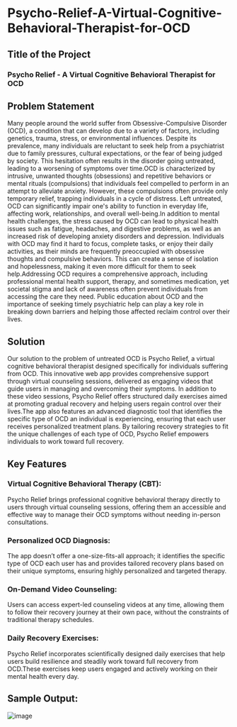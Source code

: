 # Psycho-Relief-A-Virtual-Cognitive-Behavioral-Therapist-for-OCD

## Title of the Project

### Psycho Relief - A Virtual Cognitive Behavioral Therapist for OCD

## Problem Statement

Many people around the world suffer from Obsessive-Compulsive Disorder (OCD), a condition that can develop due to a variety of factors, including genetics, trauma, stress, or environmental influences. Despite its prevalence, many individuals are reluctant to seek help from a psychiatrist due to family pressures, cultural expectations, or the fear of being judged by society. This hesitation often results in the disorder going untreated, leading to a worsening of symptoms over time.OCD is characterized by intrusive, unwanted thoughts (obsessions) and repetitive behaviors or mental rituals (compulsions) that individuals feel compelled to perform in an attempt to alleviate anxiety. However, these compulsions often provide only temporary relief, trapping individuals in a cycle of distress. Left untreated, OCD can significantly impair one's ability to function in everyday life, affecting work, relationships, and overall well-being.In addition to mental health challenges, the stress caused by OCD can lead to physical health issues such as fatigue, headaches, and digestive problems, as well as an increased risk of developing anxiety disorders and depression. Individuals with OCD may find it hard to focus, complete tasks, or enjoy their daily activities, as their minds are frequently preoccupied with obsessive thoughts and compulsive behaviors. This can create a sense of isolation and hopelessness, making it even more difficult for them to seek help.Addressing OCD requires a comprehensive approach, including professional mental health support, therapy, and sometimes medication, yet societal stigma and lack of awareness often prevent individuals from accessing the care they need. Public education about OCD and the importance of seeking timely psychiatric help can play a key role in breaking down barriers and helping those affected reclaim control over their lives.

## Solution

Our solution to the problem of untreated OCD is Psycho Relief, a virtual cognitive behavioral therapist designed specifically for individuals suffering from OCD. This innovative web app provides comprehensive support through virtual counseling sessions, delivered as engaging videos that guide users in managing and overcoming their symptoms. In addition to these video sessions, Psycho Relief offers structured daily exercises aimed at promoting gradual recovery and helping users regain control over their lives.The app also features an advanced diagnostic tool that identifies the specific type of OCD an individual is experiencing, ensuring that each user receives personalized treatment plans. By tailoring recovery strategies to fit the unique challenges of each type of OCD, Psycho Relief empowers individuals to work toward full recovery.

## Key Features

### Virtual Cognitive Behavioral Therapy (CBT): 

Psycho Relief brings professional cognitive behavioral therapy directly to users through virtual counseling sessions, offering them an accessible and effective way to manage their OCD symptoms without needing in-person consultations.

### Personalized OCD Diagnosis: 

The app doesn’t offer a one-size-fits-all approach; it identifies the specific type of OCD each user has and provides tailored recovery plans based on their unique symptoms, ensuring highly personalized and targeted therapy.

### On-Demand Video Counseling: 
Users can access expert-led counseling videos at any time, allowing them to follow their recovery journey at their own pace, without the constraints of traditional therapy schedules.

### Daily Recovery Exercises: 

Psycho Relief incorporates scientifically designed daily exercises that help users build resilience and steadily work toward full recovery from OCD.These exercises keep users engaged and actively working on their mental health every day.

## Sample Output:

![image](https://github.com/user-attachments/assets/4db723b8-2317-45ce-9760-3017434ce027)
